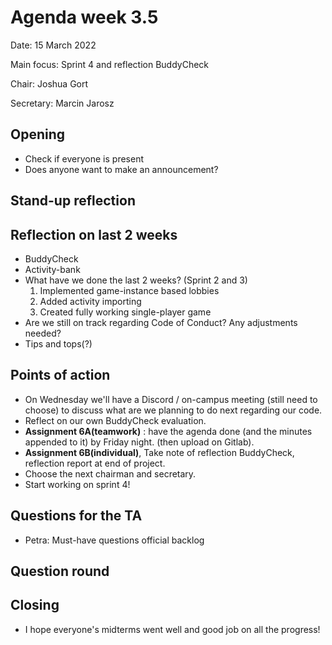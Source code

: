 # Agenda week 3.5

Date: 15 March 2022

Main focus: Sprint 4 and reflection BuddyCheck

Chair: Joshua Gort

Secretary: Marcin Jarosz

## Opening

- Check if everyone is present
- Does anyone want to make an announcement?

## Stand-up reflection

## Reflection on last 2 weeks

- BuddyCheck
- Activity-bank
- What have we done the last 2 weeks? (Sprint 2 and 3)
  1. Implemented game-instance based lobbies
  2. Added activity importing
  3. Created fully working single-player game
- Are we still on track regarding Code of Conduct? Any adjustments needed?
- Tips and tops(?)

## Points of action

- On Wednesday we'll have a Discord / on-campus meeting (still need to choose) to discuss what are we planning to do next regarding our code.
- Reflect on our own BuddyCheck evaluation.
- **Assignment 6A(teamwork)** : have the agenda done (and the minutes appended to it) by Friday night. (then upload on Gitlab).
- **Assignment 6B(individual)**, Take note of reflection BuddyCheck, reflection report at end of project. 
- Choose the next chairman and secretary.
- Start working on sprint 4!

## Questions for the TA

- Petra: Must-have questions official backlog

## Question round

## Closing
- I hope everyone's midterms went well and good job on all the progress!